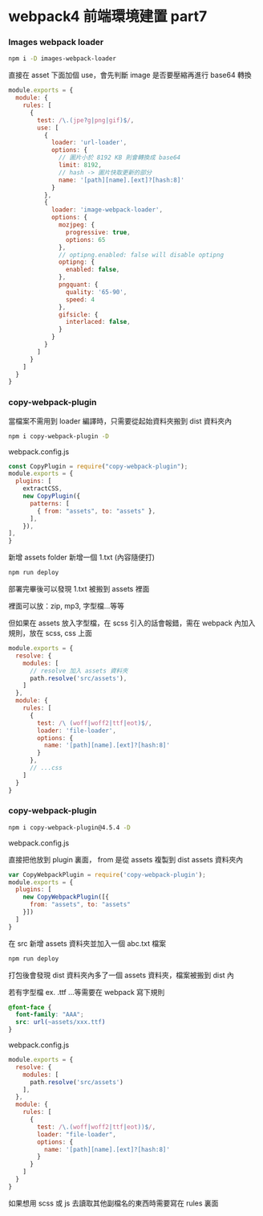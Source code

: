 # webpack4 前端環境建置 part7

### Images webpack loader

```sh
npm i -D images-webpack-loader
```

直接在 asset 下面加個 use，會先判斷 image 是否要壓縮再進行 base64 轉換

```js
module.exports = {
  module: {
    rules: [
      {
        test: /\.(jpe?g|png|gif)$/,
        use: [
          {
            loader: 'url-loader',
            options: {
              // 圖片小於 8192 KB 則會轉換成 base64
              limit: 8192,
              // hash -> 圖片快取更新的部分
              name: '[path][name].[ext]?[hash:8]'
            }
          },
          {
            loader: 'image-webpack-loader',
            options: {
              mozjpeg: {
                progressive: true,
                options: 65
              },
              // optipng.enabled: false will disable optipng
              optipng: {
                enabled: false,
              },
              pngquant: {
                quality: '65-90',
                speed: 4
              },
              gifsicle: {
                interlaced: false,
              }
            }
          }
        ]
      }
    ]
  }
}
```

### copy-webpack-plugin

當檔案不需用到 loader 編譯時，只需要從起始資料夾搬到 dist 資料夾內

```sh
npm i copy-webpack-plugin -D
```

webpack.config.js

```js
const CopyPlugin = require("copy-webpack-plugin");
module.exports = {
  plugins: [
    extractCSS,
    new CopyPlugin({
      patterns: [
        { from: "assets", to: "assets" },
      ],
    }),
],
}
```

新增 assets folder 新增一個 1.txt (內容隨便打)

```sh
npm run deploy
```

部署完畢後可以發現 1.txt 被搬到 assets 裡面

裡面可以放：zip, mp3, 字型檔...等等

但如果在 assets 放入字型檔，在 scss 引入的話會報錯，需在 webpack 內加入規則，放在 scss, css 上面
```js
module.exports = {
  resolve: {
    modules: [
      // resolve 加入 assets 資料夾
      path.resolve('src/assets'),
    ]
  },
  module: {
    rules: [
      {
        test: /\ (woff|woff2|ttf|eot)$/,
        loader: 'file-loader',
        options: {
          name: '[path][name].[ext]?[hash:8]'
        }
      },
      // ...css
    ]
  }
}
```

### copy-webpack-plugin


```sh
npm i copy-webpack-plugin@4.5.4 -D
```

webpack.config.js

直接把他放到 plugin 裏面， from 是從 assets 複製到 dist assets 資料夾內
```js
var CopyWebpackPlugin = require('copy-webpack-plugin');
module.exports = {
  plugins: [
    new CopyWebpackPlugin([{
      from: "assets", to: "assets"
    }])
  ]
}
```

在 src 新增 assets 資料夾並加入一個 abc.txt 檔案

```sh
npm run deploy 
```

打包後會發現 dist 資料夾內多了一個 assets 資料夾，檔案被搬到 dist 內

若有字型檔 ex. .ttf ...等需要在 webpack 寫下規則
```scss
@font-face {
  font-family: "AAA";
  src: url(~assets/xxx.ttf)
}
```

webpack.config.js

```js
module.exports = {
  resolve: {
    modules: [
      path.resolve('src/assets')
    ],
  },
  module: {
    rules: [
      {
        test: /\.(woff|woff2|ttf|eot))$/,
        loader: "file-loader",
        options: {
          name: '[path][name].[ext]?[hash:8]'
        }
      }
    ]
  }
}
```

如果想用 scss 或 js 去讀取其他副檔名的東西時需要寫在 rules 裏面
